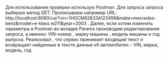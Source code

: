 Для использования проверки использую Postman. Для запроса запроса выбираю метод GET. Прописываем например URL: http://localhost:8080/car?vin=1HGCM82633A123456&make=mercedes-benz&model=e-klass w211&year=2003 . Далее, если хотим изменить параметры в Postman во вкладке Params производим редактирование запроса, а именно: VIN-номер , марку машины , модель машины и год выпуска. Реализовал , что сервис принимает входящий текст и возвращает найденные в тексте данные об автомобилях – VIN, марка, модель, год
